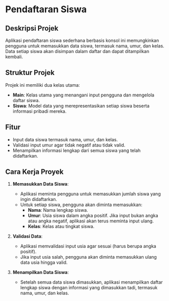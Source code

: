 # Pendaftaran Siswa

## Deskripsi Projek

Aplikasi pendaftaran siswa sederhana berbasis konsol ini memungkinkan pengguna untuk memasukkan data siswa,
termasuk nama, umur, dan kelas. Data setiap siswa akan disimpan dalam daftar dan dapat ditampilkan kembali.

## Struktur Projek

Projek ini memiliki dua kelas utama:
- **Main**: Kelas utama yang menangani input pengguna dan mengelola daftar siswa.
- **Siswa**: Model data yang merepresentasikan setiap siswa beserta informasi pribadi mereka.

## Fitur

- Input data siswa termasuk nama, umur, dan kelas.
- Validasi input umur agar tidak negatif atau tidak valid.
- Menampilkan informasi lengkap dari semua siswa yang telah didaftarkan.



## Cara Kerja Proyek

1. **Memasukkan Data Siswa**:
    - Aplikasi meminta pengguna untuk memasukkan jumlah siswa yang ingin didaftarkan.
    - Untuk setiap siswa, pengguna akan diminta memasukkan:
        - **Nama**: Nama lengkap siswa.
        - **Umur**: Usia siswa dalam angka positif. Jika input bukan angka atau angka negatif,
          aplikasi akan terus meminta input ulang.
        - **Kelas**: Kelas atau tingkat siswa.


2. **Validasi Data**:
    - Aplikasi memvalidasi input usia agar sesuai (harus berupa angka positif).
    - Jika input usia salah, pengguna akan diminta memasukkan ulang data usia hingga valid.


3. **Menampilkan Data Siswa**:
    - Setelah semua data siswa dimasukkan, aplikasi menampilkan daftar lengkap siswa dengan
      informasi yang dimasukkan tadi, termasuk nama, umur, dan kelas.
